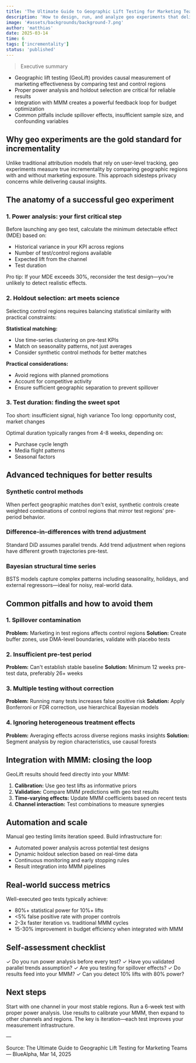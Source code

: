 ```yaml
---
title: 'The Ultimate Guide to Geographic Lift Testing for Marketing Teams'
description: 'How to design, run, and analyze geo experiments that deliver actionable incrementality insights'
image: '#assets/backgrounds/background-7.png'
author: 'matthias'
date: 2025-03-14
time: 6
tags: ['incrementality']
status: 'published'
---
```


> Executive summary

- Geographic lift testing (GeoLift) provides causal measurement of marketing effectiveness by comparing test and control regions
- Proper power analysis and holdout selection are critical for reliable results
- Integration with MMM creates a powerful feedback loop for budget optimization
- Common pitfalls include spillover effects, insufficient sample size, and confounding variables

## Why geo experiments are the gold standard for incrementality

Unlike traditional attribution models that rely on user-level tracking, geo experiments measure true incrementality by comparing geographic regions with and without marketing exposure. This approach sidesteps privacy concerns while delivering causal insights.

## The anatomy of a successful geo experiment

### 1. Power analysis: your first critical step

Before launching any geo test, calculate the minimum detectable effect (MDE) based on:

- Historical variance in your KPI across regions
- Number of test/control regions available
- Expected lift from the channel
- Test duration

Pro tip: If your MDE exceeds 30%, reconsider the test design—you're unlikely to detect realistic effects.

### 2. Holdout selection: art meets science

Selecting control regions requires balancing statistical similarity with practical constraints:

**Statistical matching:**

- Use time-series clustering on pre-test KPIs
- Match on seasonality patterns, not just averages
- Consider synthetic control methods for better matches

**Practical considerations:**

- Avoid regions with planned promotions
- Account for competitive activity
- Ensure sufficient geographic separation to prevent spillover

### 3. Test duration: finding the sweet spot

Too short: insufficient signal, high variance
Too long: opportunity cost, market changes

Optimal duration typically ranges from 4-8 weeks, depending on:

- Purchase cycle length
- Media flight patterns
- Seasonal factors

## Advanced techniques for better results

### Synthetic control methods

When perfect geographic matches don't exist, synthetic controls create weighted combinations of control regions that mirror test regions' pre-period behavior.

### Difference-in-differences with trend adjustment

Standard DiD assumes parallel trends. Add trend adjustment when regions have different growth trajectories pre-test.

### Bayesian structural time series

BSTS models capture complex patterns including seasonality, holidays, and external regressors—ideal for noisy, real-world data.

## Common pitfalls and how to avoid them

### 1. Spillover contamination

**Problem:** Marketing in test regions affects control regions
**Solution:** Create buffer zones, use DMA-level boundaries, validate with placebo tests

### 2. Insufficient pre-test period

**Problem:** Can't establish stable baseline
**Solution:** Minimum 12 weeks pre-test data, preferably 26+ weeks

### 3. Multiple testing without correction

**Problem:** Running many tests increases false positive risk
**Solution:** Apply Bonferroni or FDR correction, use hierarchical Bayesian models

### 4. Ignoring heterogeneous treatment effects

**Problem:** Averaging effects across diverse regions masks insights
**Solution:** Segment analysis by region characteristics, use causal forests

## Integration with MMM: closing the loop

GeoLift results should feed directly into your MMM:

1. **Calibration:** Use geo test lifts as informative priors
2. **Validation:** Compare MMM predictions with geo test results
3. **Time-varying effects:** Update MMM coefficients based on recent tests
4. **Channel interaction:** Test combinations to measure synergies

## Automation and scale

Manual geo testing limits iteration speed. Build infrastructure for:

- Automated power analysis across potential test designs
- Dynamic holdout selection based on real-time data
- Continuous monitoring and early stopping rules
- Result integration into MMM pipelines

## Real-world success metrics

Well-executed geo tests typically achieve:

- 80%+ statistical power for 10%+ lifts
- <5% false positive rate with proper controls
- 2-3x faster iteration vs. traditional MMM cycles
- 15-30% improvement in budget efficiency when integrated with MMM

## Self-assessment checklist

✓ Do you run power analysis before every test?
✓ Have you validated parallel trends assumption?
✓ Are you testing for spillover effects?
✓ Do results feed into your MMM?
✓ Can you detect 10% lifts with 80% power?

## Next steps

Start with one channel in your most stable regions. Run a 6-week test with proper power analysis. Use results to calibrate your MMM, then expand to other channels and regions. The key is iteration—each test improves your measurement infrastructure.

—

Source: The Ultimate Guide to Geographic Lift Testing for Marketing Teams — BlueAlpha, Mar 14, 2025
